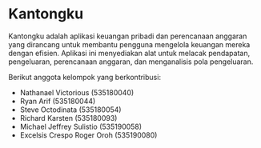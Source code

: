 # Kantongku

Kantongku adalah aplikasi keuangan pribadi dan perencanaan anggaran yang dirancang untuk membantu pengguna mengelola keuangan mereka dengan efisien. Aplikasi ini menyediakan alat untuk melacak pendapatan, pengeluaran, perencanaan anggaran, dan menganalisis pola pengeluaran.

Berikut anggota kelompok yang berkontribusi:
- Nathanael Victorious (535180040)
- Ryan Arif (535180044)
- Steve Octodinata (535180054)
- Richard Karsten (535180093)
- Michael Jeffrey Sulistio (535190058)
- Excelsis Crespo Roger Oroh (535190080)

